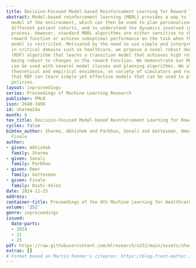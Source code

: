 ```yaml
---
title: Decision-Focused Model-based Reinforcement Learning for Reward Transfer
abstract: Model-based reinforcement learning (MBRL) provides a way to learn a transition
  model of the environment, which can then be used to plan personalized policies for
  different patient cohorts, and to understand the dynamics involved in the decision-making
  process. However, standard MBRL algorithms are either sensitive to changes in the
  reward function or achieve suboptimal performance on the task when the transition
  model is restricted. Motivated by the need to use simple and interpretable models
  in critical domains such as healthcare, we propose a novel robust decision-focused
  (RDF) algorithm that learns a transition model that achieves high returns while
  being robust to changes in the reward function. We demonstrate our RDF algorithm
  can be used with several model classes and planning algorithms. We also provide
  theoretical and empirical envidence, on variety of simulators and real patient data,
  that RDF can learn simple yet effective models that can be used to plan personalized
  policies.
layout: inproceedings
series: Proceedings of Machine Learning Research
publisher: PMLR
issn: 2640-3498
id: sharma24a
month: 0
tex_title: Decision-Focused Model-based Reinforcement Learning for Reward Transfer
cycles: false
bibtex_author: Sharma, Abhishek and Parbhoo, Sonali and Gottesman, Omer and Doshi-Velez,
  Finale
author:
- given: Abhishek
  family: Sharma
- given: Sonali
  family: Parbhoo
- given: Omer
  family: Gottesman
- given: Finale
  family: Doshi-Velez
date: 2024-11-25
address:
container-title: Proceedings of the 9th Machine Learning for Healthcare Conference
volume: '252'
genre: inproceedings
issued:
  date-parts:
  - 2024
  - 11
  - 25
pdf: https://raw.githubusercontent.com/mlresearch/v252/main/assets/sharma24a/sharma24a.pdf
extras: []
# Format based on Martin Fenner's citeproc: https://blog.front-matter.io/posts/citeproc-yaml-for-bibliographies/
---
```

